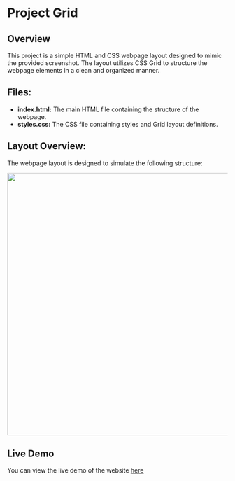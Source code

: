 # Project Grid

## Overview
This project is a simple HTML and CSS webpage layout designed to mimic the provided screenshot. The layout utilizes CSS Grid to structure the webpage elements in a clean and organized manner.

## Files:
- **index.html:** The main HTML file containing the structure of the webpage.
- **styles.css:** The CSS file containing styles and Grid layout definitions.

## Layout Overview:
The webpage layout is designed to simulate the following structure:

<img src="https://drive.google.com/uc?export=view&id=17lWFK8YF8B6JP5q9uQJX6FaGMtHoT_J7" width="600">


## Live Demo
You can view the live demo of the website [here](https://sara3saeed.github.io/Grid-HW--Tuw/)
